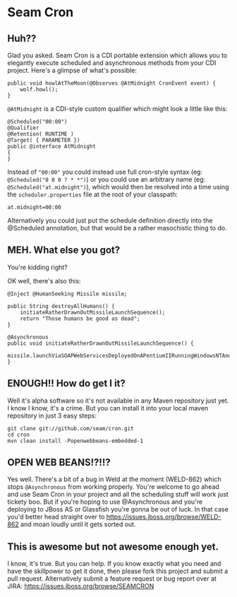 # Seam Cron

## Huh??

Glad you asked. Seam Cron is a CDI portable extension which allows you to 
elegantly execute scheduled and asynchronous methods from your CDI project.
Here's a glimpse of what's possible:

    public void howlAtTheMoon(@Observes @AtMidnight CronEvent event) {
        wolf.howl();
    }

`@AtMidnight` is a CDI-style custom qualifier which might look a little like this:

    @Scheduled("00:00")
    @Qualifier
    @Retention( RUNTIME )
    @Target( { PARAMETER })
    public @interface AtMidnight
    {
    }

Instead of `"00:00"` you could instead use full cron-style syntax (eg: `@Scheduled("0 0 0 ? * *")`)
or you could use an arbitrary name (eg: `@Scheduled("at.midnight")`), which would then 
be resolved into a time using the `scheduler.properties` file at the root of your classpath:

    at.midnight=00:00

Alternatively you could just put the schedule definition directly into the @Scheduled 
annotation, but that would be a rather masochistic thing to do.

## MEH. What else you got?

You're kidding right?

OK well, there's also this:

    @Inject @HumanSeeking Missile missile;

    public String destroyAllHumans() {
        initiateRatherDrawnOutMissileLaunchSequence();
        return "Those humans be good as dead";
    }

    @Asynchronous
    public void initiateRatherDrawnOutMissileLaunchSequence() {
        missile.launchViaSOAPWebServicesDeployedOnAPentiumIIRunningWindowsNTAndNortonAntiVirus();
    }

## ENOUGH!! How do get I it?

Well it's alpha software so it's not available in any Maven repository just yet.
I know I know, it's a crime. But you can install it into your local maven repository in just
3 easy steps:

    git clone git://github.com/seam/cron.git
    cd cron
    mvn clean install -Popenwebbeans-embedded-1

## OPEN WEB BEANS!?!!?

Yes well. There's a bit of a bug in Weld at the moment (WELD-862) which stops 
`@Asynchronous` from working properly. You're welcome to go ahead and use Seam Cron
in your project and all the scheduling stuff will work just tickety boo. But if
you're hoping to use @Asynchronous and you're deploying to JBoss AS or Glassfish
you're gonna be out of luck. In that case you'd better head straight over to 
https://issues.jboss.org/browse/WELD-862 and moan loudly until it gets sorted out.

## This is awesome but not awesome enough yet.

I know, it's true. But you can help. If you know exactly what you need and have 
the skillpower to get it done, then please fork this project and submit a pull 
request. Alternatively submit a feature request or bug report over at JIRA:
https://issues.jboss.org/browse/SEAMCRON

